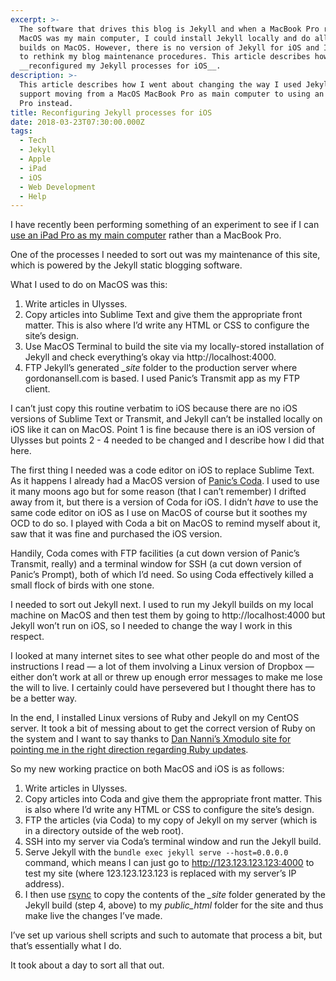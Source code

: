 ```yaml
---
excerpt: >-
  The software that drives this blog is Jekyll and when a MacBook Pro running
  MacOS was my main computer, I could install Jekyll locally and do all my
  builds on MacOS. However, there is no version of Jekyll for iOS and I needed
  to rethink my blog maintenance procedures. This article describes how I
  __reconfigured my Jekyll processes for iOS__.
description: >-
  This article describes how I went about changing the way I used Jekyll to
  support moving from a MacOS MacBook Pro as main computer to using an iOS iPad
  Pro instead.
title: Reconfiguring Jekyll processes for iOS
date: 2018-03-23T07:30:00.000Z
tags:
  - Tech
  - Jekyll
  - Apple
  - iPad
  - iOS
  - Web Development
  - Help
---
```

I have recently been performing something of an experiment to see if I can [use an iPad Pro as my main computer](/switching-from-a-macbook-pro-to-an-ipad-pro) rather than a MacBook Pro.

One of the processes I needed to sort out was my maintenance of this site, which is powered by the Jekyll static blogging software.

What I used to do on MacOS was this:

1. Write articles in Ulysses.
2. Copy articles into Sublime Text and give them the appropriate front matter. This is also where I’d write any HTML or CSS to configure the site’s design.
3. Use MacOS Terminal to build the site via my locally-stored installation of Jekyll and check everything’s okay via http://localhost:4000.
4. FTP Jekyll’s generated _\_site_ folder to the production server where gordonansell.com is based. I used Panic’s Transmit app as my FTP client.

I can’t just copy this routine verbatim to iOS because there are no iOS versions of Sublime Text or Transmit, and Jekyll can’t be installed locally on iOS like it can on MacOS. Point 1 is fine because there is an iOS version of Ulysses but points 2 - 4 needed to be changed and I describe how I did that here. 

The first thing I needed was a code editor on iOS to replace Sublime Text. As it happens I already had a MacOS version of [Panic’s Coda](https://panic.com/coda/ "Find out more about Coda."). I used to use it many moons ago but for some reason (that I can’t remember) I drifted away from it, but there is a version of Coda for iOS. I didn’t _have_ to use the same code editor on iOS as I use on MacOS of course but it soothes my OCD to do so. I played with Coda a bit on MacOS to remind myself about it, saw that it was fine and purchased the iOS version.

Handily, Coda comes with FTP facilities (a cut down version of Panic’s Transmit, really) and a terminal window for SSH (a cut down version of Panic’s Prompt), both of which I’d need. So using Coda effectively killed a small flock of birds with one stone.

I needed to sort out Jekyll next. I used to run my Jekyll builds on my local machine on MacOS and then test them by going to http://localhost:4000 but Jekyll won’t run on iOS, so I needed to change the way I work in this respect.

I looked at many internet sites to see what other people do and most of the instructions I read — a lot of them involving a Linux version of Dropbox — either don’t work at all or threw up enough error messages to make me lose the will to live. I certainly could have persevered but I thought there has to be a better way.

In the end, I installed Linux versions of Ruby and Jekyll on my CentOS server. It took a bit of messing about to get the correct version of Ruby on the system and I want to say thanks to [Dan Nanni’s Xmodulo site for pointing me in the right direction regarding Ruby updates](http://ask.xmodulo.com/upgrade-ruby-centos.html "See Dan Nanni's Ruby upgrade procedures for CentOS.").

So my new working practice on both MacOS and iOS is as follows:

1. Write articles in Ulysses.
2. Copy articles into Coda and give them the appropriate front matter. This is also where I’d write any HTML or CSS to configure the site’s design.
3. FTP the articles (via Coda) to my copy of Jekyll on my server (which is in a directory outside of the web root).
4. SSH into my server via Coda’s terminal window and run the Jekyll build.
5. Serve Jekyll with the `bundle exec jekyll serve --host=0.0.0.0` command, which means I can just go to http://123.123.123.123:4000 to test my site (where 123.123.123.123 is replaced with my server’s IP address).
6. I then use [rsync](https://linux.die.net/man/1/rsync "Find out more about rsync.") to copy the contents of the _\_site_ folder generated by the Jekyll build (step 4, above) to my _public\_html_ folder for the site and thus make live the changes I’ve made.

I’ve set up various shell scripts and such to automate that process a bit, but that’s essentially what I do.

It took about a day to sort all that out.

